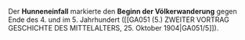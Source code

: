 
Der **Hunneneinfall** markierte den **Beginn der Völkerwanderung** gegen Ende des 4. und im 5. Jahrhundert ([[GA051 (5.) ZWEITER VORTRAG GESCHICHTE DES MITTELALTERS, 25. Oktober 1904|GA051/5]]).
